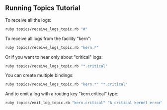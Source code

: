 ## Running Topics Tutorial

To receive all the logs:
```bash
ruby topics/receive_logs_topic.rb "#"
```

To receive all logs from the facility "kern":
```bash
ruby topics/receive_logs_topic.rb "kern.*"
```

Or if you want to hear only about "critical" logs:

```bash
ruby topics/receive_logs_topic.rb "*.critical"
```

You can create multiple bindings:

```bash
ruby topics/receive_logs_topic.rb "kern.*" "*.critical"
```
And to emit a log with a routing key "kern.critical" type:

```bash
ruby topics/emit_log_topic.rb "kern.critical" "A critical kernel error"
```
